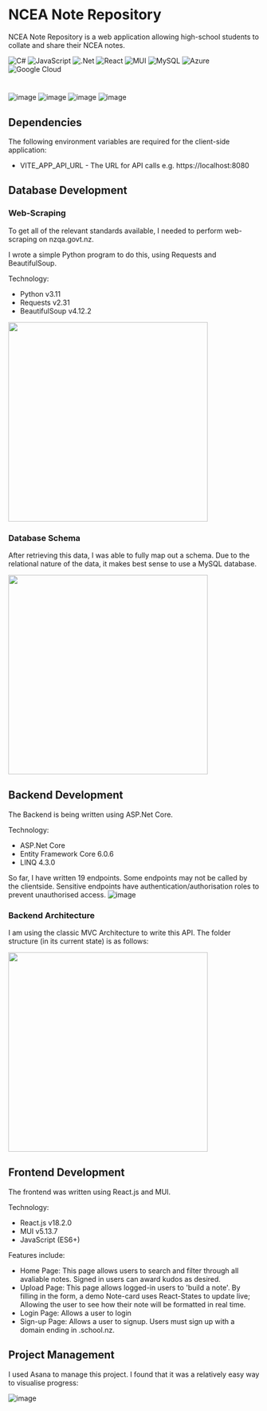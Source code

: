 # NCEA Note Repository
NCEA Note Repository is a web application allowing high-school students to collate and share their NCEA notes.

![C#](https://img.shields.io/badge/c%23-%23239120.svg?style=for-the-badge&logo=c-sharp&logoColor=white)
![JavaScript](https://img.shields.io/badge/javascript-%23323330.svg?style=for-the-badge&logo=javascript&logoColor=%23F7DF1E)
![.Net](https://img.shields.io/badge/.NET-5C2D91?style=for-the-badge&logo=.net&logoColor=white)
![React](https://img.shields.io/badge/react-%2320232a.svg?style=for-the-badge&logo=react&logoColor=%2361DAFB)
![MUI](https://img.shields.io/badge/MUI-%230081CB.svg?style=for-the-badge&logo=mui&logoColor=white)
![MySQL](https://img.shields.io/badge/mysql-%2300f.svg?style=for-the-badge&logo=mysql&logoColor=white)
![Azure](https://img.shields.io/badge/azure-%230072C6.svg?style=for-the-badge&logo=microsoftazure&logoColor=white)
![Google Cloud](https://img.shields.io/badge/GoogleCloud-%234285F4.svg?style=for-the-badge&logo=google-cloud&logoColor=white)
#

![image](https://github.com/Lucaseng/NCEANoteRepository/assets/26078574/55993516-6b67-493f-abe5-7e66d3737a34)
![image](https://github.com/Lucaseng/NCEANoteRepository/assets/26078574/6e526b9c-e3c0-462a-a328-ead0f42e3a93)
![image](https://github.com/Lucaseng/NCEANoteRepository/assets/26078574/9a6be1fc-8ee3-437b-bdfb-8201ff4324f5)
![image](https://github.com/Lucaseng/NCEANoteRepository/assets/26078574/48f78639-dd3c-46a5-8ccc-c6788984328d)

## Dependencies
The following environment variables are required for the client-side application:
- VITE_APP_API_URL - The URL for API calls e.g. https://localhost:8080

## Database Development
### Web-Scraping
To get all of the relevant standards available, I needed to perform web-scraping on nzqa.govt.nz. 

I wrote a simple Python program to do this, using Requests and BeautifulSoup.

Technology:
- Python v3.11
- Requests v2.31
- BeautifulSoup v4.12.2

<img src="https://github.com/Lucaseng/NCEANoteRepository/assets/26078574/e7b309cc-ed3f-4e18-96b1-244aa0b8ec1b" height="400">

### Database Schema
After retrieving this data, I was able to fully map out a schema. Due to the relational nature of the data, it makes best sense to use a MySQL database.

<img src="https://github.com/Lucaseng/NCEANoteRepository/assets/26078574/b08f015b-210b-46e2-8e66-3d00409157c7" height="400">

## Backend Development

The Backend is being written using ASP.Net Core.

Technology:
- ASP.Net Core 
- Entity Framework Core 6.0.6
- LINQ 4.3.0

So far, I have written 19 endpoints. Some endpoints may not be called by the clientside. Sensitive endpoints have authentication/authorisation roles to prevent unauthorised access.
![image](https://github.com/Lucaseng/NCEANoteRepository/assets/26078574/3cb2de2a-a72a-40f6-b9d0-81bc0e0241e2)

### Backend Architecture
I am using the classic MVC Architecture to write this API. The folder structure (in its current state) is as follows:

<img src="https://github.com/Lucaseng/NCEANoteRepository/assets/26078574/2f11dc4c-1d4c-4c4b-bdec-38ea0bc35f6a" height="400">

## Frontend Development

The frontend was written using React.js and MUI.

Technology:
- React.js v18.2.0
- MUI v5.13.7
- JavaScript (ES6+)

Features include:
- Home Page: This page allows users to search and filter through all avaliable notes. Signed in users can award kudos as desired.
- Upload Page: This page allows logged-in users to 'build a note'. By filling in the form, a demo Note-card uses React-States to update live; Allowing the user to see how their note will be formatted in real time. 
- Login Page: Allows a user to login
- Sign-up Page: Allows a user to signup. Users must sign up with a domain ending in .school.nz.

## Project Management
I used Asana to manage this project. I found that it was a relatively easy way to visualise progress:

![image](https://github.com/Lucaseng/NCEANoteRepository/assets/26078574/a0453d56-77b4-46ba-8f24-6adecb4309e2)

